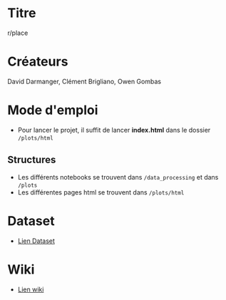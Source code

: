 # Titre
r/place

# Créateurs
David Darmanger, Clément Brigliano, Owen Gombas

# Mode d'emploi
- Pour lancer le projet, il suffit de lancer **index.html** dans le dossier `/plots/html`

## Structures
- Les différents notebooks se trouvent dans `/data_processing` et dans `/plots`
- Les différentes pages html se trouvent dans `/plots/html`

# Dataset
- [Lien Dataset](https://www.reddit.com/r/place/comments/txvk2d/rplace_datasets_april_fools_2022/)

# Wiki
- [Lien wiki](https://gitlab-etu.ing.he-arc.ch/isc/2021-22/niveau-2/vd/r_place/-/wikis/home)
